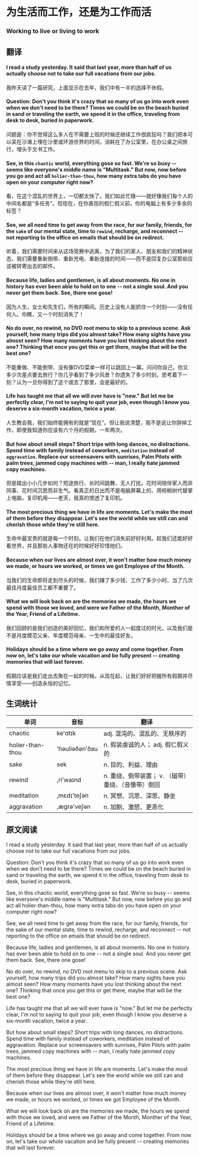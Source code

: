 # 为生活而工作，还是为工作而活
### Working to live or living to work

## 翻译
#### I read a study yesterday. It said that last year, more than half of us actually choose not to take our full vacations from our jobs.
我昨天读了一篇研究，上面显示在去年，我们中有一半的选择不休假。
#### Question: Don't you think it's crazy that so many of us go into work even when we don't need to be there? Times we could be on the beach buried in sand or traveling the earth, we spend it in the office, traveling from desk to desk, buried in paperwork.
问题是：你不觉得这么多人在不需要上班的时候还继续工作很疯狂吗？我们把本可以呆在沙滩上埋在沙里或环游世界的时间，消耗在了办公室里，在办公桌之间旅行，埋头于文书工作。
#### See, in this `chaotic` world, everything gose so fast. We're so busy -- seems like everyone's middle name is "Multitask." But now, now before you go and act all `holier-than-thou`, how many extra tabs do you have open on your computer right now?
看，在这个混乱的世界上，一切都太快了。我们如此忙碌——就好像我们每个人的中间名都是“多任务”。但现在，在你表现的假仁假义前，你的电脑上有多少多余的标签？
#### See, we all need time to get away from the race, for our family, friends, for the `sake` of our mental state, time to `rewind`, recharge, and reconnect -- not reporting to the office on emails that should be on redirect.
听着，我们需要时间来从这场竞赛中逃离，为了我们的家人、朋友和我们的精神状态，我们需要重新倒带、重新充电、重新连接的时间——而不是回复办公室那些应该被转寄出去的邮件。
#### Because life, ladies and gentlemen, is all about moments. No one in history has ever been able to hold on to one -- not a single soul. And you never get them back. See, there one gose!
因为人生，女士和先生们，所有的瞬间。历史上没有人能抓住一个时刻——没有任何人。你瞧，又一个时刻消失了！
#### No do over, no rewind, no DVD root menu to skip to a previous scene. Ask yourself, how many trips did you almost take? How many sights have you almost seen? How many moments have you lost thinking about the next one? Thinking that once you get this or get there, maybe that will be the best one?
不能重做、不能倒带、没有像DVD菜单一样可以跳回上一幕。问问你自己，你又多少次差点要去旅行？你几乎看到了多少风景？你遗失了多少时刻，思考着下一刻？认为一旦你得到了这个或去了那里，会是最好的。
#### Life has taught me that all we will ever have is "now." But let me be perfectly clear, I'm not to saying to quit your job, even though I know you deserve a six-month vacation, twice a year.
人生教会我，我们始终能拥有的就是“现在”。但让我说清楚，我不是说让你辞掉工作，即使我知道你应该有六个月的假期，一年两次。
#### But how about small steps? Short trips with long dances, no distractions. Spend time with family instead of coworkers, `meditation` instead of `aggravation`. Replace our screensavers with sunrises, Palm Pilots with palm trees, jammed copy machines with -- man, I really hate jammed copy machines.
但是踏出小小几步如何？短途旅行、长时间跳舞、无人打扰。花时间陪伴家人而非同事、花时间沉思而非生气。看真正的日出而不是电脑屏幕上的、用棕榈树代替掌上电脑，复印机用——老天，我真的恨透了复印机。
#### The most precious thing we have in life are moments. Let's make the most of them before they disappear. Let's see the world while we still can and cherish those while they're still here.
生命中最宝贵的就是每一个时刻。让我们在他们消失前好好利用。趁我们还能好好看世界，并且那些人事物还在的时候好好珍惜他们。
#### Because when our lives are almost over, it won't matter how much money we made, or hours we worked, or times we got Employee of the Month.
当我们的生命即将走到尽头的时候，我们赚了多少钱、工作了多少小时、当了几次最佳月度最佳员工都不重要了。
#### What we will look back on are the memories we made, the hours we spend with those we loved, and were we Father of the Month, Monther of the Year, Friend of a Lifetime.
我们回顾的是我们创造的美好回忆，我们和所爱的人一起度过的时光，以及我们是不是月度模范父亲、年度模范母亲、一生中的最佳好友。
#### Holidays should be a time where we go away and come together. From now on, let's take our whole vacation and be fully present -- creating memories that will last forever.
假期应该是我们走出去聚在一起的时候。从现在起，让我们好好把握所有假期并尽情享受——创造永恒的记忆。
## 生词统计
| 单词 | 音标 | 翻译 |
|-|-|-|
| chaotic | ke'ɑtɪk | adj. 混沌的、混乱的、无秩序的 |
| holier-than-thou | 'həuliəðən'ðau | n. 假装虔诚的人； adj. 假仁假义的 |
| sake | sek | n. 目的、利益、理由 |
| rewind | ,ri'waɪnd | n. 重绕、倒带装置； v. （磁带）重绕、（音像带）倒回 |
| meditation | ,mɛdɪ'teʃən | n. 冥想、沉思、深思、静坐 |
| aggravation | ,ægrə'veʃən | n. 加剧、激怒、更恶化 |

## 原文阅读
I read a study yesterday. It said that last year, more than half of us actually choose not to take our full vacations from our jobs.

Question: Don't you think it's crazy that so many of us go into work even when we don't need to be there? Times we could be on the beach buried in sand or traveling the earth, we spend it in the office, traveling from desk to desk, buried in paperwork.

See, in this chaotic world, everything gose so fast. We're so busy -- seems like everyone's middle name is "Multitask." But now, now before you go and act all holier-than-thou, how many extra tabs do you have open on your computer right now?

See, we all need time to get away from the race, for our family, friends, for the sake of our mental state, time to rewind, recharge, and reconnect -- not reporting to the office on emails that should be on redirect.

Because life, ladies and gentlemen, is all about moments. No one in history has ever been able to hold on to one -- not a single soul. And you never get them back. See, there one gose!

No do over, no rewind, no DVD root menu to skip to a previous scene. Ask yourself, how many trips did you almost take? How many sights have you almost seen? How many moments have you lost thinking about the next one? Thinking that once you get this or get there, maybe that will be the best one?

Life has taught me that all we will ever have is "now." But let me be perfectly clear, I'm not to saying to quit your job, even though I know you deserve a six-month vacation, twice a year.

But how about small steps? Short trips with long dances, no distractions. Spend time with family instead of coworkers, meditation instead of aggravation. Replace our screensavers with sunrises, Palm Pilots with palm trees, jammed copy machines with -- man, I really hate jammed copy machines.

The most precious thing we have in life are moments. Let's make the most of them before they disappear. Let's see the world while we still can and cherish those while they're still here.

Because when our lives are almost over, it won't matter how much money we made, or hours we worked, or times we got Employee of the Month.

What we will look back on are the memories we made, the hours we spend with those we loved, and were we Father of the Month, Monther of the Year, Friend of a Lifetime.

Holidays should be a time where we go away and come together. From now on, let's take our whole vacation and be fully present -- creating memories that will last forever.

<src-rtyAudio :src="'https://rtyresources2019.github.io/2019-July/Working to live or living to work.mp3'"></src-rtyAudio>
